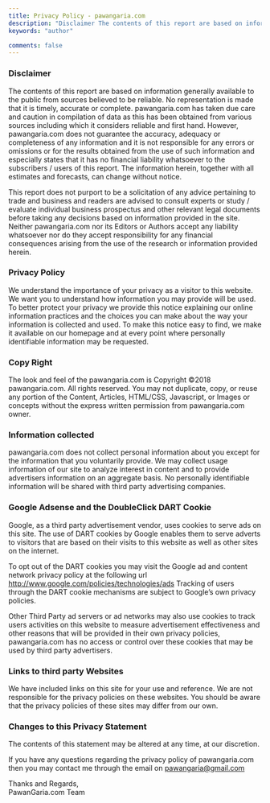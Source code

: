 ```yaml
---
title: Privacy Policy - pawangaria.com
description: "Disclaimer The contents of this report are based on information generally available to the public from sources believed to be reliable."
keywords: "author"

comments: false
---
```


### Disclaimer

The contents of this report are based on information generally available to the public from sources believed to be reliable. No representation is made that it is timely, accurate or complete. pawangaria.com has taken due care and caution in compilation of data as this has been obtained from various sources including which it considers reliable and first hand. However, pawangaria.com does not guarantee the accuracy, adequacy or completeness of any information and it is not responsible for any errors or omissions or for the results obtained from the use of such information and especially states that it has no financial liability whatsoever to the subscribers / users of this report. The information herein, together with all estimates and forecasts, can change without notice.

This report does not purport to be a solicitation of any advice pertaining to trade and business and readers are advised to consult experts or study / evaluate individual business prospectus and other relevant legal documents before taking any decisions based on information provided in the site. Neither pawangaria.com nor its Editors or Authors accept any liability whatsoever nor do they accept responsibility for any financial consequences arising from the use of the research or information provided herein.

### Privacy Policy
We understand the importance of your privacy as a visitor to this website. We want you to understand how information you may provide will be used. To better protect your privacy we provide this notice explaining our online information practices and the choices you can make about the way your information is collected and used. To make this notice easy to find, we make it available on our homepage and at every point where personally identifiable information may be requested.

### Copy Right
The look and feel of the pawangaria.com is Copyright ©2018 pawangaria.com. All rights reserved. You may not duplicate, copy, or reuse any portion of the Content, Articles, HTML/CSS, Javascript, or Images or concepts without the express written permission from pawangaria.com owner.

### Information collected
pawangaria.com does not collect personal information about you except for the information that you voluntarily provide. We may collect usage information of our site to analyze interest in content and to provide advertisers information on an aggregate basis. No personally identifiable information will be shared with third party advertising companies.

### Google Adsense and the DoubleClick DART Cookie
Google, as a third party advertisement vendor, uses cookies to serve ads on this site. The use of DART cookies by Google enables them to serve adverts to visitors that are based on their visits to this website as well as other sites on the internet.

To opt out of the DART cookies you may visit the Google ad and content network privacy policy at the following url http://www.google.com/policies/technologies/ads Tracking of users through the DART cookie mechanisms are subject to Google’s own privacy policies.

Other Third Party ad servers or ad networks may also use cookies to track users activities on this website to measure advertisement effectiveness and other reasons that will be provided in their own privacy policies, pawangaria.com has no access or control over these cookies that may be used by third party advertisers.

### Links to third party Websites
We have included links on this site for your use and reference. We are not responsible for the privacy policies on these websites. You should be aware that the privacy policies of these sites may differ from our own.

### Changes to this Privacy Statement
The contents of this statement may be altered at any time, at our discretion.

If you have any questions regarding the privacy policy of pawangaria.com then you may contact me through the email on pawangaria@gmail.com

Thanks and Regards,  
PawanGaria.com Team

